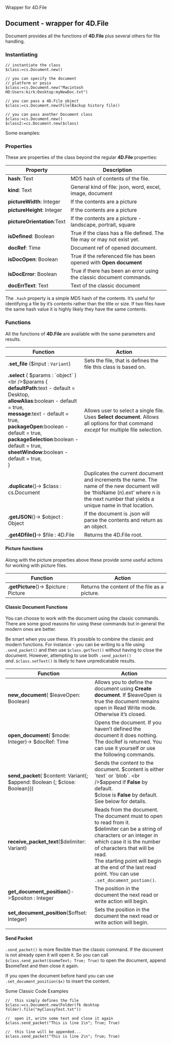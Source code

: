 Wrapper for 4D.File
## Document - wrapper for 4D.File

Document provides all the functions of **4D.File** plus several others for file handling.

### Instantiating

```4d
// instantiate the class
$class:=cs.Document.new()

// you can specify the document
// platform or posix
$class:=cs.Document.new("Macintosh HD:Users:kirk:Desktop:myNewDoc.txt")

// you can pass a 4D.File object
$class:=cs.Document.new(File(Backup history file))

// you can pass another Document class
$class:=cs.Document.new()
$class2:=cs.Document.new($class)
```
Some examples:

### Properties

These are properties of the class beyond the regular **4D.File** properties:

| Property                    | Description                                                  |
| --------------------------- | ------------------------------------------------------------ |
| **hash**: Text              | MD5 hash of contents of the file.                            |
| **kind**: Text              | General kind of file: json, word, excel, image, document     |
| **pictureWidth**: Integer   | If the contents are a picture                                |
| **pictureHeight**: Integer  | If the contents are a picture                                |
| **pictureOrientation**:Text | If the contents are a picture - landscape, portrait, square  |
| **isDefined**: Boolean      | True if the class has a file defined. The file may or may not exist yet. |
| **docRef**: Time            | Document ref of opened document.                             |
| **isDocOpen**: Boolean      | True if the referenced file has been opened with **Open document** |
| **isDocError**: Boolean     | True if there has been an error using the classic document commands. |
| **docErrText**: Text        | Text of the classic document                                 |

The `.hash` property is a simple MD5 hash of the contents. It’s useful for identifying a file by it’s contents rather than the title or size. If two files have the same hash value it is highly likely they have the same contents. 



### Functions

All the functions of **4D.File** are available with the same parameters and results.

|Function|Action|
|--------|------|
|.**set_file** ($input : `Variant`) | Sets the file, that is defines the file this class is based on. |
|**.select** ( $params : `object` )<br />$params {<br />**defaultPath**:text - default = Desktop, <br />**allowAlias**:boolean - default = true, <br />**message**:text - default = true, <br />**packageOpen**:boolean - default = true,  <br />**packageSelection**:boolean - default = true, <br />**sheetWindow**:boolean - default = true, <br />} | Allows user to select a single file. <br />Uses **Select document**. Allows all options for that command _except_ for multiple file selection. |
|**.duplicate**()-> $class : cs.Document | Duplicates the current document and increments the name. The name of the new document will be ‘thisName (n).ext’ where n is the next number that yields a unique name in that location. |
|**.getJSON**()-> $object : Object | If the document is .json will parse the contents and return as an object. |
|**.get4Dfile()**-> $file : 4D.File | Returns the 4D.File root. |



#### Picture functions

Along with the picture properties above these provide some useful actions for working with picture files.

|Function|Action|
|--------|------|
|**.getPicture**()-> $picture : Picture | Returns the content of the file as a picture. |



 #### Classic Document Functions

You can choose to work with the document using the classic commands. There are some good reasons for using these commands but in general the modern ones are better.

Be smart when you use these. It’s possible to combine the classic and modern functions. For instance - you can be writing to a file using `.send_packet()` and then use `$class.getText()` without having to close the document. However, attempting to use both `.send_packet()` _and_`.$class.setText()` is likely to have unpredicatable results.

|Function|Action|
|--------|------|
| **new_document**( $leaveOpen: Boolean) | Allows you to define the document using **Create document**. If $leaveOpen is true the document remains open in Read Write mode. Otherwise it’s closed. |
| **open_document**( $mode: Integer)-> $docRef: Time | Opens the document. If you haven’t defined the document it does nothing.<br />The docRef is returned. You can use it yourself or use the following commands. |
| **send_packet**( $content: Variant{; $append: Boolean {; $close: Boolean}}) | Sends the content to the document. $content is either `text` or `blob`. <br />$append if **False** by default.<br />$close is **False** by default.<br />See below for details. |
| **receive_packet_text**($delimiter: Variant) | Reads from the document. <br />The document must to open to read from it. <br />$delimiter can be a string of characters or an integer in which case it is the number of characters that will be read. <br />The starting point will begin at the end of the last read point. You can use `.set_document_postion()`. |
| **get_document_position**()->$positon : Integer | The position in the document the next read or write action will begin. |
| **set_document_position**($offset: Integer) | Sets the position in the document the next read or write action will begin. |
|  |  |

#### Send Packet

`.send_packet()` is more flexible than the classic command. If the document is not already open it will open it. So you can call `$class.send_packet($someText; True; True)` to open the document, append $someText and then close it again.

If you open the document before hand you can use `.set_document_position($x)` to insert the content.

Some Classic Code Examples
```4d
//  this simply defines the file
$class:=cs.Document.new(Folder(fk desktop folder).file("myClassyTest.txt"))

//  open it, write some text and close it again
$class.send_packet("This is line 1\n"; True; True)

//  this line will be appended...
$class.send_packet("This is line 2\n"; True; True)

```